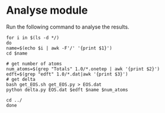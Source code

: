 # Analyse module
Run the following command to analyse the results.

```
for i in $(ls -d */)
do
name=$(echo $i | awk -F'/' '{print $1}')
cd $name

# get number of atoms
num_atoms=$(grep "Totals" 1.0/*.onetep | awk '{print $2}')
edft=$(grep "edft" 1.0/*.dat|awk '{print $3}')
# get delta
bash get_EOS.sh get_EOS.py > EOS.dat
python delta.py EOS.dat $edft $name $num_atoms

cd ../
done
```

